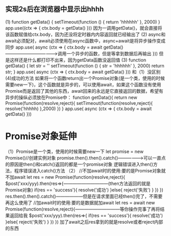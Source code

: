 ## 实现2s后在浏览器中显示出hhhh
(1)
function getData() {
    setTimeout(function () {
        return 'hhhhhh'
    }, 2000)
}
app.use((ctx => {
    ctx.body = getData()
}))
因为一调用getData()，就会直接将该函数赋值给ctx.body，因为还没将定时器内内容返回就已经输出了
(2)
async和await必须配对，await必须使用在async函数中，async+await是将异步操作变成同步
app.use( async (ctx => {
    ctx.body = await getData()————————————>调用一个异步的函数，但是等拿到数据后再输出
}))
但是这样还是什么都打印不出来，因为getData函数没返回值
(3)
function getData() {
    let str = ''
    setTimeout(function () {
        str = 'hhhhhh'
    }, 2000)
    return str;
}
app.use( async (ctx => {
    ctx.body = await getData()
}))
和（1）没区别
(4)成功的方法
如果将一个函数return出一个Promise对象(是一个类，使用的时候需要new一下)，这个函数就是异步的，可以使用await，如果这个函数没有使用Promise而是返回了其他的东西，await回来的永远是它直接返回的数据，希望有异步的操纵必须放在Promise中：
function getData(){
    return new Promise(function(resolve,reject){
          setTimeout(function(resolve,reject){
                resolve('hhhhh)
          },2000)
    })
}
app.use( async (ctx => {
    ctx.body = await getData()
}))

# Promise对象延伸
（1）Promise是一个类，使用的时候需要new一下
let promise = new Promise()//创建实例对象
promise.then().then().catch()——————>可以一直点的原因是then()和catch()返回的都是一个promise对象
逻辑错误进入then()方法，程序错误进入catch()方法
（2）
//不加await时的使用:要的是Promise对象就不加await
let res = new Promise(function(resolve,reject){
    $post('xxx/yyy).then(res=>{——————————(then方法返回的就是Promise对象)
        if(res == 'success'){
            resolve('成功')
        }else{
            reject('失败')
        }
    })
})
res.then().then().catch()——————但是在请求里面已经then()完了，不需要再这么使用了
//加await时的使用:要的是数据就加await
let res = await new Promise(function(resolve,reject){——————————等你操作完事了再将结果返回给我
    $post('xxx/yyy).then(res=>{
        if(res == 'success'){
            resolve('成功')
        }else{
            reject('失败')
        }
    })
})
加了await之后res拿到的就是resolve或者reject内部的东西
